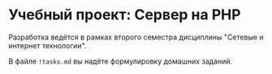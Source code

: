 # Учебный проект: Сервер на PHP

Разработка ведётся в рамках второго семестра 
дисциплины "Сетевые и интернет технологии".

В файле `!tasks.md` вы надёте формулировку домашних заданий.